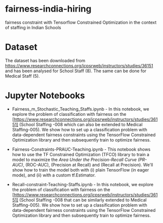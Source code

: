 # fairness-india-hiring
fairness constraint with Tensorflow Constrained Optimization in the context of staffing in Indian Schools

# Dataset
The dataset has been downloaded from https://www.researchconnections.org/icpsrweb/instructors/studies/36151 and has been analysed for School Staff (8). The same
can be done for Medical Staff (5).

# Jupyter Notebooks

* Fairness_m_Stochastic_Teaching_Staffs.ipynb - In this notebook, we explore the problem of classification with fairness on the [https://www.researchconnections.org/icpsrweb/instructors/studies/36151] (School Staffing -008 which can also be extended to Medical Staffing-005). We show how to set up a classification problem with data-dependent fairness constraints using the TensorFlow Constrained Optimization library and then subsequently train to optimize fairness.

* Fairness-Constraints-PRAUC-Teaching.ipynb - This notebook shows how to use the TF Constrained Optimization (TFCO) library to train a model to maximize the *Area Under the Precision-Recall Curve (PR-AUC)*, (ROC-AUC), (Precision at Recall) and (Recall at Precision). We'll show how to train the model both with (i) plain TensorFlow (in eager mode), and (ii) with a custom tf.Estimator.


* Recall-constraint-Teaching-Staffs.ipynb - In this notebook, we explore the problem of classification with fairness on the [https://www.researchconnections.org/icpsrweb/instructors/studies/36151] (School Staffing -008 that can be similarly extended to Medical Staffing-005). We show how to set up a classification problem with data-dependent fairness constraints using the TensorFlow Constrained Optimization library and then subsequently train to optimize fairness.
